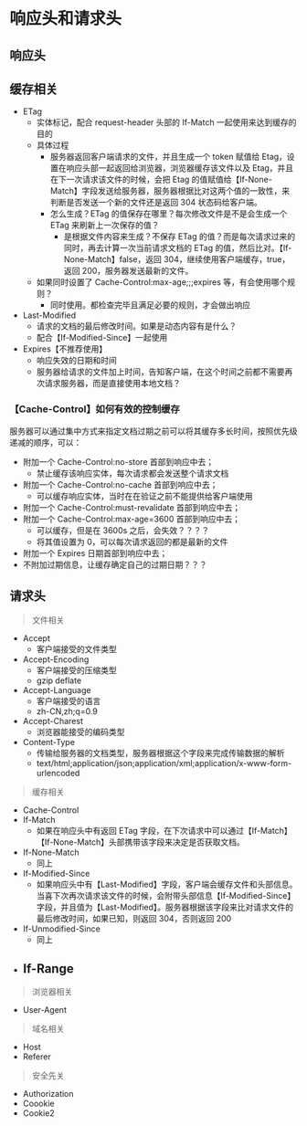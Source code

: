 # 响应头和请求头

## 响应头

## 缓存相关

- ETag
  - 实体标记，配合 request-header 头部的 If-Match 一起使用来达到缓存的目的
  - 具体过程
    - 服务器返回客户端请求的文件，并且生成一个 token 赋值给 Etag，设置在响应头部一起返回给浏览器，浏览器缓存该文件以及 Etag，并且在下一次请求该文件的时候，会把 Etag 的值赋值给【If-None-Match】字段发送给服务器，服务器根据比对这两个值的一致性，来判断是否发送一个新的文件还是返回 304 状态码给客户端。
    - 怎么生成？ETag 的值保存在哪里？每次修改文件是不是会生成一个 ETag 来刷新上一次保存的值？
      - 是根据文件内容来生成？不保存 ETag 的值？而是每次请求过来的同时，再去计算一次当前请求文档的 ETag 的值，然后比对。【If-None-Match】false，返回 304，继续使用客户端缓存，true，返回 200，服务器发送最新的文件。
  - 如果同时设置了 Cache-Control:max-age;;;expires 等，有会使用哪个规则？
    - 同时使用。都检查完毕且满足必要的规则，才会做出响应
- Last-Modified
  - 请求的文档的最后修改时间。如果是动态内容有是什么？
  - 配合【If-Modified-Since】一起使用
- Expires【不推荐使用】
  - 响应失效的日期和时间
  - 服务器给请求的文件加上时间，告知客户端，在这个时间之前都不需要再次请求服务器，而是直接使用本地文档？

### 【Cache-Control】如何有效的控制缓存

服务器可以通过集中方式来指定文档过期之前可以将其缓存多长时间，按照优先级递减的顺序，可以：

- 附加一个 Cache-Control:no-store 首部到响应中去；
  - 禁止缓存该响应实体，每次请求都会发送整个请求文档
- 附加一个 Cache-Control:no-cache 首部到响应中去；
  - 可以缓存响应实体，当时在在验证之前不能提供给客户端使用
- 附加一个 Cache-Control:must-revalidate 首部到响应中去；
- 附加一个 Cache-Control:max-age=3600 首部到响应中去；
  - 可以缓存，但是在 3600s 之后，会失效？？？？
  - 将其值设置为 0，可以每次请求返回的都是最新的文件
- 附加一个 Expires 日期首部到响应中去；
- 不附加过期信息，让缓存确定自己的过期日期？？？

## 请求头

> 文件相关

- Accept
  - 客户端接受的文件类型
- Accept-Encoding
  - 客户端接受的压缩类型
  - gzip deflate
- Accept-Language
  - 客户端接受的语言
  - zh-CN,zh;q=0.9
- Accept-Charest
  - 浏览器能接受的编码类型
- Content-Type
  - 传输给服务器的文档类型，服务器根据这个字段来完成传输数据的解析
  - text/html;application/json;application/xml;application/x-www-form-urlencoded

> 缓存相关

- Cache-Control
- If-Match
  - 如果在响应头中有返回 ETag 字段，在下次请求中可以通过【If-Match】【If-None-Match】头部携带该字段来决定是否获取文档。
- If-None-Match
  - 同上
- If-Modified-Since
  - 如果响应头中有【Last-Modified】字段，客户端会缓存文件和头部信息。当喜下次再次请求该文件的时候，会附带头部信息【If-Modified-Since】字段，并且值为【Last-Modified】。服务器根据该字段来比对请求文件的最后修改时间，如果已知，则返回 304，否则返回 200
- If-Unmodified-Since
  - 同上
- ## If-Range

> 浏览器相关

- User-Agent

> 域名相关

- Host
- Referer

> 安全先关

- Authorization
- Coookie
- Cookie2
